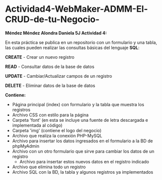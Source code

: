 # Actividad4-WebMaker-ADMM-El-CRUD-de-tu-Negocio-
**Méndez Méndez Alondra Daniela 5J Actividad 4:**

En esta práctica se publica en un repositorio con un formulario y una tabla, las cuales pueden realizar las consultas básicas del lenguaje **SQL**:

**CREATE** - Crear un nuevo registro

**READ** - Consultar datos de la base de datos

**UPDATE** - Cambiar/Actualizar campos de un registro

**DELETE** - Eliminar datos de la base de datos


**Contiene:**

- Página principal (index) con formulario y la tabla que muestra los registros
- Archivo CSS con estilo para la página
- Carpeta 'font' (en esta se incluye una fuente de letra descargada e implementada al código)
- Carpeta 'img' (contiene el logo del negocio)
- Archivo que realiza la conexión PHP-MySQL
- Archivo para insertar los datos ingresados en el formulario a la BD de phpMyAdmin
- Archivo con un otro formulario que sirve para cambiar los datos de un registro
  - Archivo para insertar estos nuevos datos en el registro indicado
- Archivo que elimina todo un registro
- Archivo SQL con la BD, la tabla y algunos registros ya implementados
